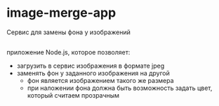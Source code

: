 # image-merge-app
Сервис для замены фона у изображений

##
 приложение Node.js, которое позволяет:
- загрузить в сервис изображения в формате jpeg
- заменять фон у заданного изображения на другой
  * фон является изображением такого же размера
  * при наложении фона должна быть возможность задать цвет, который считаем прозрачным 

